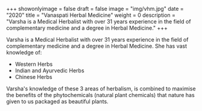 +++
showonlyimage = false
draft = false
image = "img/vhm.jpg"
date = "2020"
title = "Vanaspati Herbal Medicine"
weight = 0
description = "Varsha is a Medical Herbalist with over 31 years experience in the field of complementary medicine and a degree in Herbal Medicine."
+++

Varsha is a Medical Herbalist with over 31 years experience in the field of complementary medicine and a degree in Herbal Medicine. She has vast knowledge of:

- Western Herbs
- Indian and Ayurvedic Herbs
- Chinese Herbs

Varsha's knowledge of these 3 areas of herbalism, is combined to maximise the benefits of the phytochemicals (natural plant chemicals) that nature has given to us packaged as beautiful plants.
